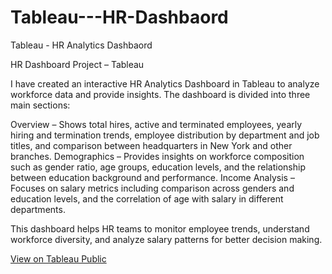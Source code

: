 # Tableau---HR-Dashbaord
Tableau - HR Analytics Dashbaord

HR Dashboard Project – Tableau

I have created an interactive HR Analytics Dashboard in Tableau to analyze workforce data and provide insights. The dashboard is divided into three main sections:

Overview – Shows total hires, active and terminated employees, yearly hiring and termination trends, employee distribution by department and job titles, and comparison between headquarters in New York and other branches.
Demographics – Provides insights on workforce composition such as gender ratio, age groups, education levels, and the relationship between education background and performance.
Income Analysis – Focuses on salary metrics including comparison across genders and education levels, and the correlation of age with salary in different departments.

This dashboard helps HR teams to monitor employee trends, understand workforce diversity, and analyze salary patterns for better decision making.

[View on Tableau Public](https://public.tableau.com/views/HumanResourceDashboardTabulue/HRSummary?:language=en-US&publish=yes&:sid=&:redirect=auth&:display_count=n&:origin=viz_share_link)
